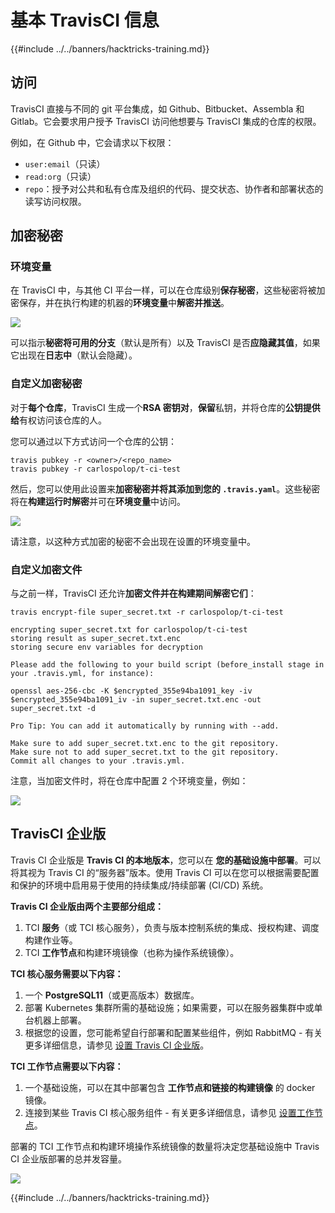 # 基本 TravisCI 信息

{{#include ../../banners/hacktricks-training.md}}

## 访问

TravisCI 直接与不同的 git 平台集成，如 Github、Bitbucket、Assembla 和 Gitlab。它会要求用户授予 TravisCI 访问他想要与 TravisCI 集成的仓库的权限。

例如，在 Github 中，它会请求以下权限：

- `user:email`（只读）
- `read:org`（只读）
- `repo`：授予对公共和私有仓库及组织的代码、提交状态、协作者和部署状态的读写访问权限。

## 加密秘密

### 环境变量

在 TravisCI 中，与其他 CI 平台一样，可以在仓库级别**保存秘密**，这些秘密将被加密保存，并在执行构建的机器的**环境变量**中**解密并推送**。

![](<../../images/image (203).png>)

可以指示**秘密将可用的分支**（默认是所有）以及 TravisCI 是否**应隐藏其值**，如果它出现在**日志中**（默认会隐藏）。

### 自定义加密秘密

对于**每个仓库**，TravisCI 生成一个**RSA 密钥对**，**保留**私钥，并将仓库的**公钥提供给**有权访问该仓库的人。

您可以通过以下方式访问一个仓库的公钥：
```
travis pubkey -r <owner>/<repo_name>
travis pubkey -r carlospolop/t-ci-test
```
然后，您可以使用此设置来**加密秘密并将其添加到您的 `.travis.yaml`**。这些秘密将在**构建运行时解密**并可在**环境变量**中访问。

![](<../../images/image (139).png>)

请注意，以这种方式加密的秘密不会出现在设置的环境变量中。

### 自定义加密文件

与之前一样，TravisCI 还允许**加密文件并在构建期间解密它们**：
```
travis encrypt-file super_secret.txt -r carlospolop/t-ci-test

encrypting super_secret.txt for carlospolop/t-ci-test
storing result as super_secret.txt.enc
storing secure env variables for decryption

Please add the following to your build script (before_install stage in your .travis.yml, for instance):

openssl aes-256-cbc -K $encrypted_355e94ba1091_key -iv $encrypted_355e94ba1091_iv -in super_secret.txt.enc -out super_secret.txt -d

Pro Tip: You can add it automatically by running with --add.

Make sure to add super_secret.txt.enc to the git repository.
Make sure not to add super_secret.txt to the git repository.
Commit all changes to your .travis.yml.
```
注意，当加密文件时，将在仓库中配置 2 个环境变量，例如：

![](<../../images/image (170).png>)

## TravisCI 企业版

Travis CI 企业版是 **Travis CI 的本地版本**，您可以在 **您的基础设施中部署**。可以将其视为 Travis CI 的“服务器”版本。使用 Travis CI 可以在您可以根据需要配置和保护的环境中启用易于使用的持续集成/持续部署 (CI/CD) 系统。

**Travis CI 企业版由两个主要部分组成：**

1. TCI **服务**（或 TCI 核心服务），负责与版本控制系统的集成、授权构建、调度构建作业等。
2. TCI **工作节点**和构建环境镜像（也称为操作系统镜像）。

**TCI 核心服务需要以下内容：**

1. 一个 **PostgreSQL11**（或更高版本）数据库。
2. 部署 Kubernetes 集群所需的基础设施；如果需要，可以在服务器集群中或单台机器上部署。
3. 根据您的设置，您可能希望自行部署和配置某些组件，例如 RabbitMQ - 有关更多详细信息，请参见 [设置 Travis CI 企业版](https://docs.travis-ci.com/user/enterprise/tcie-3.x-setting-up-travis-ci-enterprise/)。

**TCI 工作节点需要以下内容：**

1. 一个基础设施，可以在其中部署包含 **工作节点和链接的构建镜像** 的 docker 镜像。
2. 连接到某些 Travis CI 核心服务组件 - 有关更多详细信息，请参见 [设置工作节点](https://docs.travis-ci.com/user/enterprise/setting-up-worker/)。

部署的 TCI 工作节点和构建环境操作系统镜像的数量将决定您基础设施中 Travis CI 企业版部署的总并发容量。

![](<../../images/image (199).png>)

{{#include ../../banners/hacktricks-training.md}}
